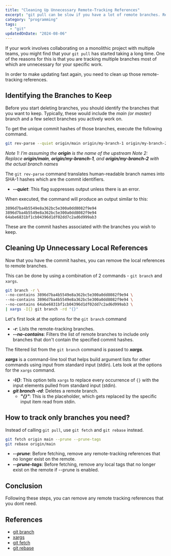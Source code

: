 ```yaml
---
title: "Cleaning Up Unnecessary Remote-Tracking References"
excerpt: "git pull can be slow if you have a lot of remote branches. Remove unnecessary tracking of remote branches to reduce the amount of time spent updating the  repository"
category: "programming"
tags:
  - "git"
updatedOnDate: "2024-08-06"
---
```


If your work involves collaborating on a monolithic project with multiple teams, you might find that your `git pull` has started taking a long time. One of the reasons for this is that you are tracking multiple branches most of which are unnecessary for your specific work.

In order to make updating fast again, you need to clean up those remote-tracking references.

## Identifying the Branches to Keep

Before you start deleting branches, you should identify the branches that you want to keep. Typically, these would include the _main (or master)_ branch and a few select branches you actively work on.

To get the unique commit hashes of those branches, execute the following command.

```bash
git rev-parse --quiet origin/main origin/my-branch-1 origin/my-branch-2
```

_Note 1: I’m assuming the **origin** is the name of the upstream_
_Note 2: Replace **_origin/main_**, **_origin/my-branch-1_**, and **_origin/my-branch-2_** with the actual branch names_

The `git rev-parse` command translates human-readable branch names into SHA-1 hashes which are the commit identifiers.

- **_--quiet_**: This flag suppresses output unless there is an error.

When executed, the command will produce an output similar to this:

```text
3896d7ba4b5549e8a362bc5e300a0dd8082f9e94
3896d7ba4b5549e8a362bc5e300a0dd8082f9e94
64abe6831bf1cb04396d1df02dd7c2ad6d999ab3
```

These are the commit hashes associated with the branches you wish to keep.

## Cleaning Up Unnecessary Local References

Now that you have the commit hashes, you can remove the local references to remote branches.

This can be done by using a combination of 2 commands - `git branch` and `xargs`.

```bash
git branch -r \ 
--no-contains 3896d7ba4b5549e8a362bc5e300a0dd8082f9e94 \
--no-contains 3896d7ba4b5549e8a362bc5e300a0dd8082f9e94 \
--no-contains 64abe6831bf1cb04396d1df02dd7c2ad6d999ab3 \
| xargs -I{} git branch -rd "{}"
```

Let's first look at the options for the `git branch` command

- **_-r_**: Lists the remote-tracking branches.
- **_--no-contains_**: Filters the list of remote branches to include only branches that don't contain the specified commit hashes.

The filtered list from the `git branch` command is passed to **_xargs_**.

**_xargs_** is a command-line tool that helps build argument lists for other commands using input from standard input (stdin). Lets look at the options for the `xargs` command.

- **_-I{}_**:  This option tells `xargs` to replace every occurrence of `{}` with the input elements pulled from standard input (stdin).
- **_git branch -rd_**: Deletes a remote branch.
  - **_"{}"_**: This is the placeholder, which gets replaced by the specific input item read from stdin.

## How to track only branches you need?

Instead of calling `git pull`, use `git fetch`  and `git rebase` instead.

```bash
git fetch origin main --prune --prune-tags
git rebase origin/main
```

- **_--prune_**: Before fetching, remove any remote-tracking references that no longer exist on the remote.
- **_--prune-tags_**: Before fetching, remove any local tags that no longer exist on the remote if --prune is enabled.

## Conclusion

Following these steps, you can remove any remote tracking references that you dont need.

## References

- [git branch](https://git-scm.com/docs/git-branch)
- [xargs](https://man7.org/linux/man-pages/man1/xargs.1.html)
- [git fetch](https://git-scm.com/docs/git-fetch)
- [git rebase](https://git-scm.com/docs/git-rebase)
